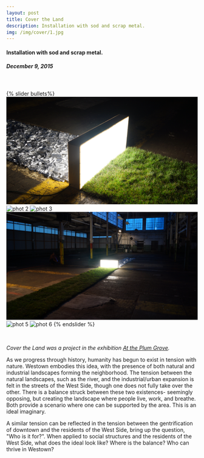 ```yaml
---
layout: post
title: Cover the Land
description: Installation with sod and scrap metal.
img: /img/cover/1.jpg
---
```


<h4 id="project-subtitle">Installation with sod and scrap metal.</h4>
<h5>December 9, 2015</h5>
<br>

{% slider bullets%}
  ![phot 1](/img/cover/1.jpg)
  ![phot 2](/img/cover/2.jpg)
  ![phot 3](/img/cover/3.jpg)
  ![phot 4](/img/cover/4.jpg)
  ![phot 5](/img/cover/5.jpg)
  ![phot 6](/img/cover/6.jpg)
{% endslider %}

<br>

<i>Cover the Land was a project in the exhibition <a href="/portfolio/2_project/">At the Plum Grove</a>.</i>

As we progress through history, humanity has begun to exist in tension with nature. Westown embodies this idea, with the presence of both natural and industrial landscapes forming the neighborhood. The tension between the natural landscapes, such as the river, and the industrial/urban expansion is felt in the streets of the West Side, though one does not fully take over the other. There is a balance struck between these two existences- seemingly opposing, but creating the landscape where people live, work, and breathe. Both provide a scenario where one can be supported by the area. This is an ideal imaginary. 

A similar tension can be reflected in the tension between the gentrification of downtown and the residents of the West Side, bring up the question, "Who is it for?". When applied to social structures and the residents of the West Side, what does the ideal look like? Where is the balance? Who can thrive in Westown?